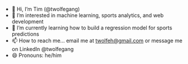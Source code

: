 - 👋 Hi, I’m Tim (@twolfegang)
- 👀 I’m interested in machine learning, sports analytics, and web development
- 🌱 I’m currently learning how to build a regression model for sports predictions
- 📫 How to reach me... email me at twolfeh@gmail.com or message me on LinkedIn @twolfegang
- 😄 Pronouns: he/him
